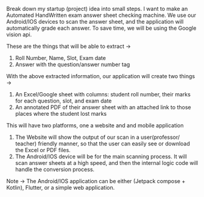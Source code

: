 Break down my startup (project) idea into small steps. I want to make an Automated HandWritten exam answer sheet checking machine. We use our Android/IOS devices to scan the answer sheet, and the application will automatically grade each answer. 
To save time, we will be using the Google vision api.

These are the things that will be able to extract ->
  1. Roll Number, Name, Slot, Exam date
  2. Answer with the question/answer number tag

With the above extracted information, our application will create two things ->
  1. An Excel/Google sheet with columns: student roll number, their marks for each question, slot, and exam date
  2. An annotated PDF of their answer sheet with an attached link to those places where the student lost marks

This will have two platforms, one a website and and mobile application

  1. The Website will show the output of our scan in a user(professor/ teacher) friendly manner, so that the user can easily see or download the Excel or PDF files.
  2. The Android/IOS device will be for the main scanning process. It will scan answer sheets at a high speed, and then the internal logic code will handle the conversion process.

Note -> The Android/IOS application can be either (Jetpack compose + Kotlin), Flutter, or a simple web application.
